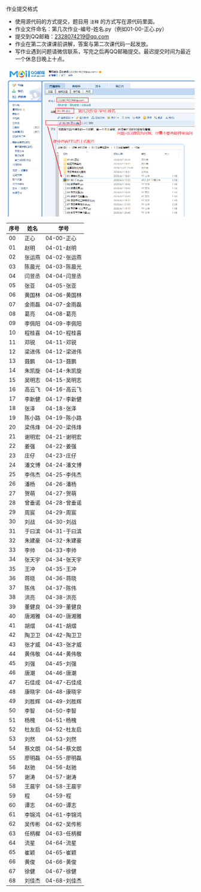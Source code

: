 作业提交格式

+ 使用源代码的方式提交，题目用 `注释` 的方式写在源代码里面。
+ 作业文件命名：第几次作业-编号-姓名.py（例如01-00-正心.py）
+ 提交到QQ邮箱：2328074219@qq.com
+ 作业在第二次课课前讲解，答案与第二次课代码一起发放。
+ 写作业遇到问题请微信联系，写完之后再QQ邮箱提交。最迟提交时间为最近一个休息日晚上十点。

![1586158748674](assets/1586158748674.png)

| 序号 | 姓名   | 学号         |
| ---- | ------ | ------------ |
| 00   | 正心   | 04-00-正心   |
| 01   | 赵明   | 04-01-赵明   |
| 02   | 张运燕 | 04-02-张运燕 |
| 03   | 陈晨光 | 04-03-陈晨光 |
| 04   | 闫昱丞 | 04-04-闫昱丞 |
| 05   | 张亚   | 04-05-张亚   |
| 06   | 黄国林 | 04-06-黄国林 |
| 07   | 金雨磊 | 04-07-金雨磊 |
| 08   | 葛亮   | 04-08-葛亮   |
| 09   | 李佩阳 | 04-09-李佩阳 |
| 10   | 程桂喜 | 04-10-程桂喜 |
| 11   | 邓锐   | 04-11-邓锐   |
| 12   | 梁进伟 | 04-12-梁进伟 |
| 13   | 聂鹏   | 04-13-聂鹏   |
| 14   | 朱凯旋 | 04-14-朱凯旋 |
| 15   | 吴明志 | 04-15-吴明志 |
| 16   | 高云飞 | 04-16-高云飞 |
| 17   | 李新健 | 04-17-李新健 |
| 18   | 张泽   | 04-18-张泽   |
| 19   | 陈小路 | 04-19-陈小路 |
| 20   | 梁伟烽 | 04-20-梁伟烽 |
| 21   | 谢明宏 | 04-21-谢明宏 |
| 22   | 姜强   | 04-22-姜强   |
| 23   | 庄仔   | 04-23-庄仔   |
| 24   | 潘文博 | 04-24-潘文博 |
| 25   | 李伟杰 | 04-25-李伟杰 |
| 26   | 潘杨   | 04-26-潘杨   |
| 27   | 贺萌   | 04-27-贺萌   |
| 28   | 曾垂诺 | 04-28-曾垂诺 |
| 29   | 周宸   | 04-29-周宸   |
| 30   | 刘战   | 04-30-刘战   |
| 31   | 于曰滨 | 04-31-于曰滨 |
| 32   | 朱建豪 | 04-32-朱建豪 |
| 33   | 李帅   | 04-33-李帅   |
| 34   | 张天宇 | 04-34-张天宇 |
| 35   | 王冲   | 04-35-王冲   |
| 36   | 蒋晓   | 04-36-蒋晓   |
| 37   | 陈伟   | 04-37-陈伟   |
| 38   | 洪亮   | 04-38-洪亮   |
| 39   | 董健良 | 04-39-董健良 |
| 40   | 唐湘雅 | 04-40-唐湘雅 |
| 41   | 胡熠   | 04-41-胡熠   |
| 42   | 陶卫卫 | 04-42-陶卫卫 |
| 43   | 张才威 | 04-43-张才威 |
| 44   | 黄伟敬 | 04-44-黄伟敬 |
| 45   | 刘强   | 04-45-刘强   |
| 46   | 唐潮   | 04-46-唐潮   |
| 47   | 石佳成 | 04-47-石佳成 |
| 48   | 康晓宇 | 04-48-康晓宇 |
| 49   | 刘胜辉 | 04-49-刘胜辉 |
| 50   | 李智   | 04-50-李智   |
| 51   | 杨槐   | 04-51-杨槐   |
| 52   | 杜友启 | 04-52-杜友启 |
| 53   | 刘然   | 04-53-刘然   |
| 54   | 蔡文朗 | 04-54-蔡文朗 |
| 55   | 廖明磊 | 04-55-廖明磊 |
| 56   | 赵驰   | 04-56-赵驰   |
| 57   | 谢涛   | 04-57-谢涛   |
| 58   | 王晨宇 | 04-58-王晨宇 |
| 59   | 程     | 04-59-程     |
| 60   | 谭志   | 04-60-谭志   |
| 61   | 李锦鸿 | 04-61-李锦鸿 |
| 62   | 吴传彬 | 04-62-吴传彬 |
| 63   | 任柄樨 | 04-63-任柄樨 |
| 64   | 流星   | 04-64-流星   |
| 65   | 崔颖   | 04-65-崔颖   |
| 66   | 黄俊   | 04-66-黄俊   |
| 67   | 徐健   | 04-67-徐健   |
| 68   | 刘佳杰 | 04-68-刘佳杰 |